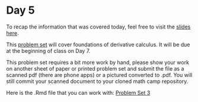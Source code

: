 # Day 5

To recap the information that was covered today, feel free to visit the [slides here](/slides/day5_am_slides.pdf). 

This [problem set](/problem-sets/pset3.pdf) will cover foundations of derivative calculus. It will be due at the beginning of class on Day 7. 

This problem set requires a bit more work by hand, please show your work on another sheet of paper or printed problem set and submit the file as a scanned pdf (there are phone apps) or a pictured converted to .pdf. You will still commit your scanned document to your cloned math camp repository. 

Here is the .Rmd file that you can work with: 
[Problem Set 3](/problem-sets/pset3.Rmd)
